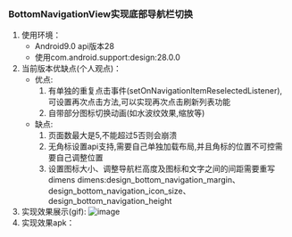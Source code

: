 ### BottomNavigationView实现底部导航栏切换
1. 使用环境：
    - Android9.0  api版本28
    - 使用com.android.support:design:28.0.0
2. 当前版本优缺点(个人观点)：
    - 优点:
    	1. 有单独的重复点击事件(setOnNavigationItemReselectedListener),可设置再次点击方法,可以实现再次点击刷新列表功能
		2. 自带部分图标切换动画(如水波纹效果,缩放等)
    - 缺点:
    	1. 页面数最大是5,不能超过5否则会崩溃
		2. 无角标设置api支持,需要自己单独加载布局,并且角标的位置不可控需要自己调整位置
		3. 设置图标大小、调整导航栏高度及图标和文字之间的间距需要重写dimens
		dimens:design_bottom_navigation_margin、design_bottom_navigation_icon_size、design_bottom_navigation_height
3. 实现效果展示(gif):
	![image](https://github.com/androidbrid/AndroidNoteTree/blob/master/CodeLibrary/TabHost/BottomNavigationView/AndroidJavaDesignBottomNavigationView/video.gif)
4. 实现效果apk：
